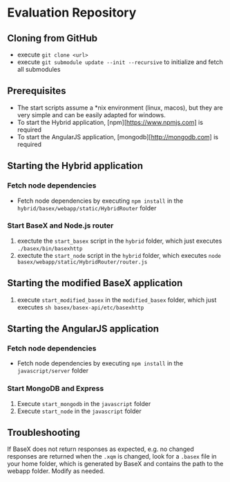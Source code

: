 # Evaluation Repository

## Cloning from GitHub
- execute `git clone <url>`
- execute `git submodule update --init --recursive` to initialize and fetch all submodules


## Prerequisites
- The start scripts assume a *nix environment (linux, macos), but they are very simple and can be easily adapted for windows.
- To start the Hybrid application, [npm][https://www.npmjs.com] is required
- To start the AngularJS application, [mongodb][http://mongodb.com] is required

## Starting the Hybrid application
### Fetch node dependencies
- Fetch node dependencies by executing `npm install` in the `hybrid/basex/webapp/static/HybridRouter` folder

### Start BaseX and Node.js router
1. exectute the `start_basex` script in the `hybrid` folder, which just executes `./basex/bin/basexhttp`
2. exectute the `start_node` script in the `hybrid` folder, which executes `node basex/webapp/static/HybridRouter/router.js`



## Starting the modified BaseX application
1. execute `start_modified_basex` in the `modified_basex` folder, which just executes `sh basex/basex-api/etc/basexhttp`

## Starting the AngularJS application
### Fetch node dependencies
- Fetch node dependencies by executing `npm install` in the `javascript/server` folder

### Start MongoDB and Express
1. Execute `start_mongodb` in the `javascript` folder
2. Execute `start_node` in the `javascript` folder


## Troubleshooting
If BaseX does not return responses as expected, e.g. no changed responses are returned when the `.xqm` is changed, look for a `.basex` file in your home folder, which is generated by BaseX and contains the path to the webapp folder. Modify as needed.
